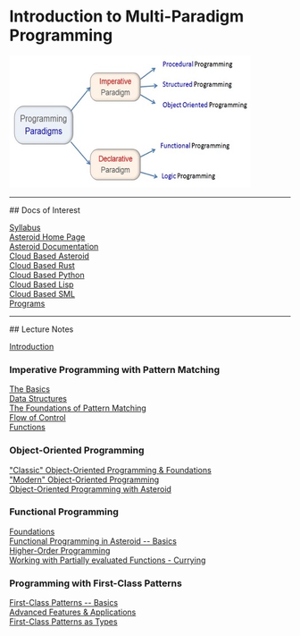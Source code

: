 # Introduction to Multi-Paradigm Programming

![paradigms](paradigms.jpg)

<hr>
## Docs of Interest

[Syllabus](docs/syllabus.pdf)<br>
[Asteroid Home Page](https://asteroid-lang.org)<br>
[Asteroid Documentation](https://asteroid-lang.readthedocs.io/en/latest)<br>
[Cloud Based Asteroid](https://replit.com/@lutzhamel/csc493-asteroid#README.md)<br>
[Cloud Based Rust](https://replit.com/@lutzhamel/csc493-rust)<br>
[Cloud Based Python](https://replit.com/@lutzhamel/csc493-python)<br>
[Cloud Based Lisp](https://replit.com/@lutzhamel/csc493-lisp)<br>
[Cloud Based SML](https://replit.com/@lutzhamel/csc493-sml)<br>
[Programs](https://github.com/lutzhamel/CSC493/tree/main/programs)<br>

<hr>
## Lecture Notes

[Introduction](notes/csc493-ln001.pdf)<br>

### Imperative Programming with Pattern Matching

[The Basics](notes/csc493-ln002.pdf)<br>
[Data Structures](notes/csc493-ln003.pdf)<br>
[The Foundations of Pattern Matching](notes/csc493-ln004.pdf)<br>
[Flow of Control](notes/csc493-ln005.pdf)<br>
[Functions](notes/csc493-ln006.pdf)<br>

### Object-Oriented Programming

["Classic" Object-Oriented Programming & Foundations](notes/csc493-ln007.pdf)<br>
["Modern" Object-Oriented Programming](notes/csc493-ln008.pdf)<br>
[Object-Oriented Programming with Asteroid](notes/csc493-ln009.pdf)<br>

### Functional Programming

[Foundations](notes/csc493-ln010.pdf)<br>
[Functional Programming in Asteroid -- Basics](notes/csc493-ln011.pdf)<br>
[Higher-Order Programming](notes/csc493-ln012.pdf)<br>
[Working with Partially evaluated Functions - Currying](notes/csc493-ln013.pdf)<br>

### Programming with First-Class Patterns

[First-Class Patterns -- Basics](notes/csc493-ln014.pdf)<br>
[Advanced Features & Applications](notes/csc493-ln015.pdf)<br>
[First-Class Patterns as Types](notes/csc493-ln016.pdf)<br>





